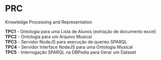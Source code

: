 # PRC
Knowledge Processing and Representation

__TPC1__ - Ontologia para uma Lista de Alunos (extração de documento excel)   
__TPC2__ - Ontologia para um Arquivo Musical  
__TPC3__ - Servidor NodeJS para execução de queries SPARQL    
__TPC4__ - Servidor Interface NodeJS para uma Ontologia Musical  
__TPC5__ - Interrogação SPARQL na DBPedia para Gerar um Dataset  
